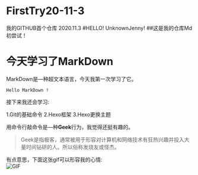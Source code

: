 # FirstTry20-11-3
我的GITHUB首个仓库 2020.11.3
#HELLO! UnknownJenny!
##这是我的仓库Md初尝试！

# 今天学习了MarkDown

MarkDown是—种超文本语言，今天我第一次学习了它。
  ```
  Hello MarkDown !
  ```
  
接下来我还会学习:

1.Git的基础命令
2.Hexo框架
3.Hexo更换主题

用命令行敲命令是—种**Geek**行为，我觉得还挺有趣的。

>Geek是指极客，通常被用于形容对计算机和网络技术有狂热兴趣并投入大量时间钻研的人。所以俗称发烧友或怪杰。

有点意思，下面这张gif可以形容我的心情:  
![GIF](https://qgt-style.oss-cn-hangzhou.aliyuncs.com/newcoursep4/g1/g1-2-2/tenor.gif)
